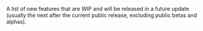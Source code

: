 A list of new features that are WIP and will be released in a future update (usually the next after the current public release, excluding public betas and alphas).
